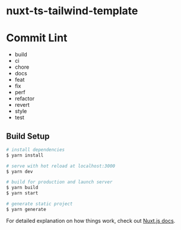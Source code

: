 # nuxt-ts-tailwind-template

# Commit Lint

- build
- ci
- chore
- docs
- feat
- fix
- perf
- refactor
- revert
- style
- test

## Build Setup

```bash
# install dependencies
$ yarn install

# serve with hot reload at localhost:3000
$ yarn dev

# build for production and launch server
$ yarn build
$ yarn start

# generate static project
$ yarn generate
```

For detailed explanation on how things work, check out [Nuxt.js docs](https://nuxtjs.org).
